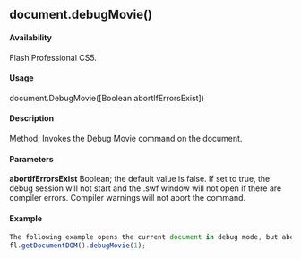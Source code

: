 ## document.debugMovie()

#### Availability

Flash Professional CS5.

#### Usage

document.DebugMovie(\[Boolean abortIfErrorsExist\])

#### Description

Method; Invokes the Debug Movie command on the document.

#### Parameters

**abortIfErrorsExist** Boolean; the default value is false. If set to true, the debug session will not start and the .swf window will not open if there are compiler errors. Compiler warnings will not abort the command.

#### Example

```javascript
The following example opens the current document in debug mode, but aborts the operation if compiler errors exist:
fl.getDocumentDOM().debugMovie(1);

```
